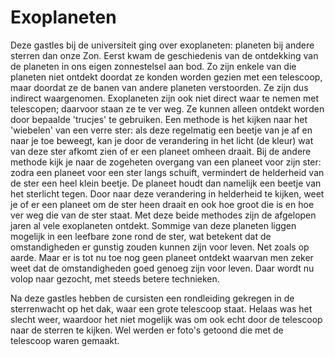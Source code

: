 # Exoplaneten
Deze gastles bij de universiteit ging over exoplaneten: planeten bij andere sterren dan onze Zon. Eerst kwam de geschiedenis van de ontdekking van de planeten in ons eigen zonnestelsel aan bod. Zo zijn enkele van die planeten niet ontdekt doordat ze konden worden gezien met een telescoop, maar doordat ze de banen van andere planeten verstoorden. Ze zijn dus indirect waargenomen. Exoplaneten zijn ook niet direct waar te nemen met telescopen; daarvoor staan ze te ver weg. Ze kunnen alleen ontdekt worden door bepaalde 'trucjes' te gebruiken. Een methode is het kijken naar het 'wiebelen' van een verre ster: als deze regelmatig een beetje van je af en naar je toe beweegt, kan je door de verandering in het licht (de kleur) wat van deze ster afkomt zien of er een planeet omheen draait. Bij de andere methode kijk je naar de zogeheten overgang van een planeet voor zijn ster: zodra een planeet voor een ster langs schuift, vermindert de helderheid van de ster een heel klein beetje. De planeet houdt dan namelijk een beetje van het sterlicht tegen. Door naar deze verandering in helderheid te kijken, weet je of er een planeet om de ster heen draait en ook hoe groot die is en hoe ver weg die van de ster staat. Met deze beide methodes zijn de afgelopen jaren al vele exoplaneten ontdekt. Sommige van deze planeten liggen mogelijk in een leefbare zone rond de ster, wat betekent dat de omstandigheden er gunstig zouden kunnen zijn voor leven. Net zoals op aarde. Maar er is tot nu toe nog geen planeet ontdekt waarvan men zeker weet dat de omstandigheden goed genoeg zijn voor leven. Daar wordt nu volop naar gezocht, met steeds betere technieken.

Na deze gastles hebben de cursisten een rondleiding gekregen in de sterrenwacht op het dak, waar een grote telescoop staat. Helaas was het slecht weer, waardoor het niet mogelijk was om ook echt door de telescoop naar de sterren te kijken. Wel werden er foto's getoond die met de telescoop waren gemaakt.
